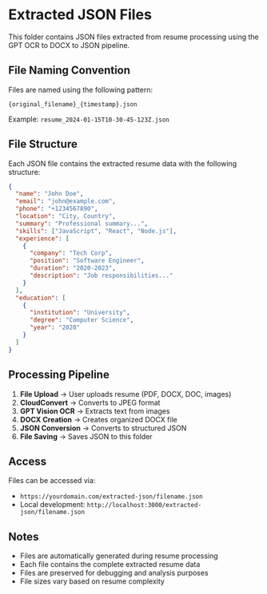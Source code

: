 # Extracted JSON Files

This folder contains JSON files extracted from resume processing using the GPT OCR to DOCX to JSON pipeline.

## File Naming Convention

Files are named using the following pattern:
```
{original_filename}_{timestamp}.json
```

Example: `resume_2024-01-15T10-30-45-123Z.json`

## File Structure

Each JSON file contains the extracted resume data with the following structure:

```json
{
  "name": "John Doe",
  "email": "john@example.com",
  "phone": "+1234567890",
  "location": "City, Country",
  "summary": "Professional summary...",
  "skills": ["JavaScript", "React", "Node.js"],
  "experience": [
    {
      "company": "Tech Corp",
      "position": "Software Engineer",
      "duration": "2020-2023",
      "description": "Job responsibilities..."
    }
  ],
  "education": [
    {
      "institution": "University",
      "degree": "Computer Science",
      "year": "2020"
    }
  ]
}
```

## Processing Pipeline

1. **File Upload** → User uploads resume (PDF, DOCX, DOC, images)
2. **CloudConvert** → Converts to JPEG format
3. **GPT Vision OCR** → Extracts text from images
4. **DOCX Creation** → Creates organized DOCX file
5. **JSON Conversion** → Converts to structured JSON
6. **File Saving** → Saves JSON to this folder

## Access

Files can be accessed via:
- `https://yourdomain.com/extracted-json/filename.json`
- Local development: `http://localhost:3000/extracted-json/filename.json`

## Notes

- Files are automatically generated during resume processing
- Each file contains the complete extracted resume data
- Files are preserved for debugging and analysis purposes
- File sizes vary based on resume complexity 